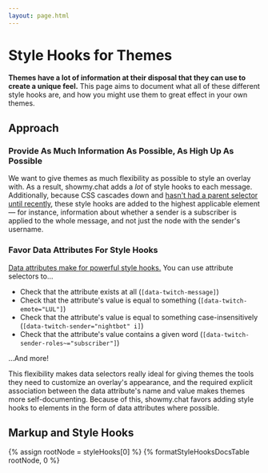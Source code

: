 ```yaml
---
layout: page.html
---
```


<!-- markdownlint-disable MD033 -->
<!-- (disable rule preventing inline elements) -->

# Style Hooks for Themes

**Themes have a lot of information at their disposal that they can use to create a unique feel.** This page aims to document what all of these different style hooks are, and how you might use them to great effect in your own themes.

## Approach

### Provide As Much Information As Possible, As High Up As Possible

We want to give themes as much flexibility as possible to style an overlay with. As a result, showmy.chat adds a _lot_ of style hooks to each message. Additionally, because CSS cascades down and [hasn't had a parent selector until recently](https://www.bram.us/2021/12/21/the-css-has-selector-is-way-more-than-a-parent-selector/), these style hooks are added to the highest applicable element — for instance, information about whether a sender is a subscriber is applied to the whole message, and not just the node with the sender's username.

### Favor Data Attributes For Style Hooks

[Data attributes make for powerful style hooks.](https://css-tricks.com/a-complete-guide-to-data-attributes/#aa-styling-with-data-attributes) You can use attribute selectors to…

- Check that the attribute exists at all (`[data-twitch-message]`)
- Check that the attribute's value is equal to something (`[data-twitch-emote="LUL"]`)
- Check that the attribute's value is equal to something case-insensitively (`[data-twitch-sender="nightbot" i]`)
- Check that the attribute's value contains a given word (`[data-twitch-sender-roles~="subscriber"]`)

…And more!

This flexibility makes data selectors really ideal for giving themes the tools they need to customize an overlay's appearance, and the required explicit association between the data attribute's name and value makes themes more self-documenting. Because of this, showmy.chat favors adding style hooks to elements in the form of data attributes where possible.

## Markup and Style Hooks

{% assign rootNode = styleHooks[0] %}
{% formatStyleHooksDocsTable rootNode, 0 %}

<style>
 th[scope='col'] {
  font-weight: bold;
  text-align: center;
  position: sticky !important;
  top: -2px;
  background-color: var(--background-color);
 }

 tr:target {
  background-color: var(--muted-border-color);
  scroll-margin-top: 3em;
 }

 tr:hover {
  background-color: var(--switch-background-color);
 }

 section {
  padding-inline-start: 2em;
  border-inline-start: 2px solid var(--muted-border-color);
 }
 section section {
  margin-inline-start: 2em;
  margin-block-start: 4em;
 }

 caption, caption * {
  font-weight: bold;
 }

 td:first-of-type, td:first-of-type * {
 width: max-content;
 }
</style>
